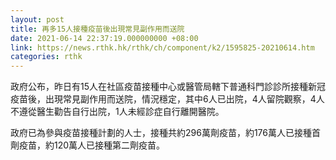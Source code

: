 ```yaml
---
layout: post
title: 再多15人接種疫苗後出現常見副作用而送院
date: 2021-06-14 22:37:19.000000000 +08:00
link: https://news.rthk.hk/rthk/ch/component/k2/1595825-20210614.htm
categories: rthk
---
```


政府公布，昨日有15人在社區疫苗接種中心或醫管局轄下普通科門診診所接種新冠疫苗後，出現常見副作用而送院，情況穩定，其中6人已出院，4人留院觀察，4人不遵從醫生勸告自行出院，1人未經診症自行離開醫院。

政府已為參與疫苗接種計劃的人士，接種共約296萬劑疫苗，約176萬人已接種首劑疫苗，約120萬人已接種第二劑疫苗。

